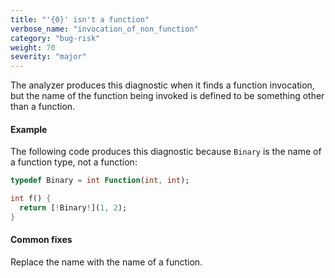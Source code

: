 ```yaml
---
title: "'{0}' isn't a function"
verbose_name: "invocation_of_non_function"
category: "bug-risk"
weight: 70
severity: "major"
---
```

The analyzer produces this diagnostic when it finds a function invocation,
but the name of the function being invoked is defined to be something other
than a function.

#### Example

The following code produces this diagnostic because `Binary` is the name of
a function type, not a function:

```dart
typedef Binary = int Function(int, int);

int f() {
  return [!Binary!](1, 2);
}
```

#### Common fixes

Replace the name with the name of a function.
